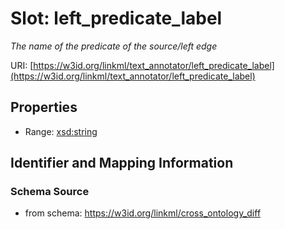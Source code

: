 # Slot: left_predicate_label
_The name of the predicate of the source/left edge_


URI: [https://w3id.org/linkml/text_annotator/left_predicate_label](https://w3id.org/linkml/text_annotator/left_predicate_label)



<!-- no inheritance hierarchy -->


## Properties

 * Range: [xsd:string](http://www.w3.org/2001/XMLSchema#string)



## Identifier and Mapping Information







### Schema Source


* from schema: https://w3id.org/linkml/cross_ontology_diff




